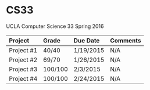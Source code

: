 # CS33
UCLA Computer Science 33 Spring 2016

| Project       | Grade         | Due Date  | Comments                      |
| :------------ |:--------------| :---------| :-----------------------------|
| Project #1    | 40/40         | 1/19/2015 | N/A     |
| Project #2    | 69/70         | 1/26/2015 | N/A     |
| Project #3    | 100/100       | 2/3/2015  | N/A     |
| Project #4    | 100/100       | 2/24/2015 | N/A     |
